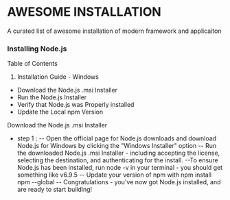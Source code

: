 # AWESOME INSTALLATION
 A curated list of awesome installation of modern framework and applicaiton

### Installing Node.js

 Table of Contents
 1. Installation Guide - Windows
 - Download the Node.js .msi Installer
 - Run the Node.js Installer
 - Verify that Node.js was Properly installed
 - Update the Local npm Version

 Download the Node.js .msi Installer
 - step 1 : 
    -- Open the official page for Node.js downloads and download Node.js for Windows by clicking the "Windows Installer" option
    -- Run the downloaded Node.js .msi Installer - including accepting the license, selecting the destination, and authenticating for the install. 
    --To ensure Node.js has been installed, run node -v in your terminal - you should get something like v6.9.5
    -- Update your version of npm with npm install npm --global
    -- Congratulations - you've now got Node.js installed, and are ready to start building!  
